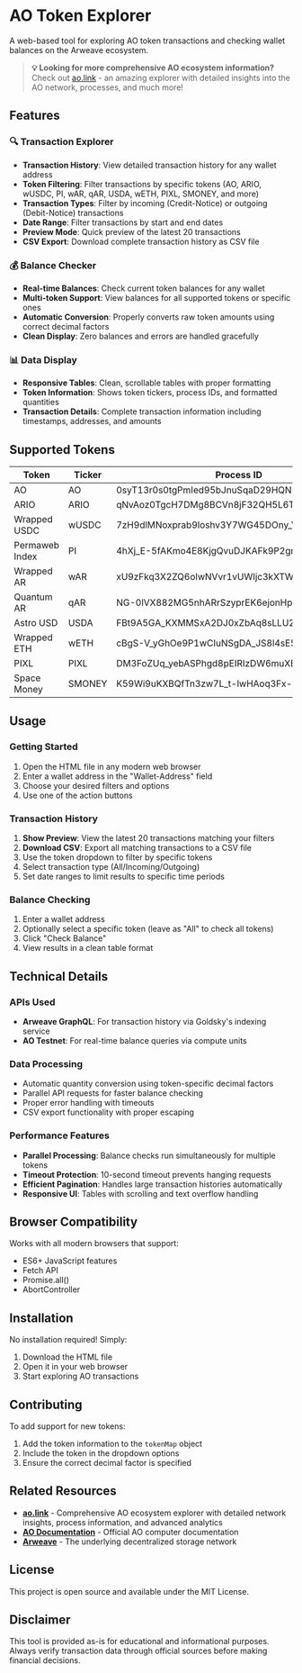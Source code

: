 # AO Token Explorer

A web-based tool for exploring AO token transactions and checking wallet balances on the Arweave ecosystem.

> **💡 Looking for more comprehensive AO ecosystem information?** Check out [ao.link](https://www.ao.link/) - an amazing explorer with detailed insights into the AO network, processes, and much more!

## Features

### 🔍 Transaction Explorer
- **Transaction History**: View detailed transaction history for any wallet address
- **Token Filtering**: Filter transactions by specific tokens (AO, ARIO, wUSDC, PI, wAR, qAR, USDA, wETH, PIXL, SMONEY, and more)
- **Transaction Types**: Filter by incoming (Credit-Notice) or outgoing (Debit-Notice) transactions
- **Date Range**: Filter transactions by start and end dates
- **Preview Mode**: Quick preview of the latest 20 transactions
- **CSV Export**: Download complete transaction history as CSV file

### 💰 Balance Checker
- **Real-time Balances**: Check current token balances for any wallet
- **Multi-token Support**: View balances for all supported tokens or specific ones
- **Automatic Conversion**: Properly converts raw token amounts using correct decimal factors
- **Clean Display**: Zero balances and errors are handled gracefully

### 📊 Data Display
- **Responsive Tables**: Clean, scrollable tables with proper formatting
- **Token Information**: Shows token tickers, process IDs, and formatted quantities
- **Transaction Details**: Complete transaction information including timestamps, addresses, and amounts

## Supported Tokens

| Token | Ticker | Process ID |
|-------|--------|------------|
| AO | AO | 0syT13r0s0tgPmIed95bJnuSqaD29HQNN8D3ElLSrsc |
| ARIO | ARIO | qNvAoz0TgcH7DMg8BCVn8jF32QH5L6T29VjHxhHqqGE |
| Wrapped USDC | wUSDC | 7zH9dlMNoxprab9loshv3Y7WG45DOny_Vrq9KrXObdQ |
| Permaweb Index | PI | 4hXj_E-5fAKmo4E8KjgQvuDJKAFk9P2grhycVmISDLs |
| Wrapped AR | wAR | xU9zFkq3X2ZQ6olwNVvr1vUWIjc3kXTWr7xKQD6dh10 |
| Quantum AR | qAR | NG-0lVX882MG5nhARrSzyprEK6ejonHpdUmaaMPsHE8 |
| Astro USD  | USDA | FBt9A5GA_KXMMSxA2DJ0xZbAq8sLLU2ak-YJe9zDvg8 |
| Wrapped ETH | wETH | cBgS-V_yGhOe9P1wCIuNSgDA_JS8l4sE5iFcPTr0TD0 |
| PIXL | PIXL | DM3FoZUq_yebASPhgd8pEIRIzDW6muXEhxz5-JwbZwo |
| Space Money | SMONEY | K59Wi9uKXBQfTn3zw7L_t-lwHAoq3Fx-V9sCyOY3dFE |

## Usage

### Getting Started
1. Open the HTML file in any modern web browser
2. Enter a wallet address in the "Wallet-Address" field
3. Choose your desired filters and options
4. Use one of the action buttons

### Transaction History
1. **Show Preview**: View the latest 20 transactions matching your filters
2. **Download CSV**: Export all matching transactions to a CSV file
3. Use the token dropdown to filter by specific tokens
4. Select transaction type (All/Incoming/Outgoing)
5. Set date ranges to limit results to specific time periods

### Balance Checking
1. Enter a wallet address
2. Optionally select a specific token (leave as "All" to check all tokens)
3. Click "Check Balance"
4. View results in a clean table format

## Technical Details

### APIs Used
- **Arweave GraphQL**: For transaction history via Goldsky's indexing service
- **AO Testnet**: For real-time balance queries via compute units

### Data Processing
- Automatic quantity conversion using token-specific decimal factors
- Parallel API requests for faster balance checking
- Proper error handling with timeouts
- CSV export functionality with proper escaping

### Performance Features
- **Parallel Processing**: Balance checks run simultaneously for multiple tokens
- **Timeout Protection**: 10-second timeout prevents hanging requests
- **Efficient Pagination**: Handles large transaction histories automatically
- **Responsive UI**: Tables with scrolling and text overflow handling

## Browser Compatibility

Works with all modern browsers that support:
- ES6+ JavaScript features
- Fetch API
- Promise.all()
- AbortController

## Installation

No installation required! Simply:
1. Download the HTML file
2. Open it in your web browser
3. Start exploring AO transactions

## Contributing

To add support for new tokens:
1. Add the token information to the `tokenMap` object
2. Include the token in the dropdown options
3. Ensure the correct decimal factor is specified

## Related Resources

- **[ao.link](https://www.ao.link/)** - Comprehensive AO ecosystem explorer with detailed network insights, process information, and advanced analytics
- **[AO Documentation](https://cookbook_ao.arweave.net/)** - Official AO computer documentation
- **[Arweave](https://arweave.org/)** - The underlying decentralized storage network

## License

This project is open source and available under the MIT License.

## Disclaimer

This tool is provided as-is for educational and informational purposes. Always verify transaction data through official sources before making financial decisions.
